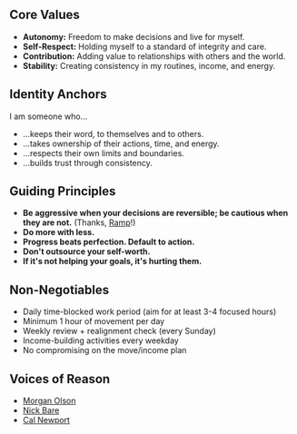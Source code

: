 ## Core Values
- **Autonomy:** Freedom to make decisions and live for myself.
- **Self-Respect:** Holding myself to a standard of integrity and care.
- **Contribution:** Adding value to relationships with others and the world.
- **Stability:** Creating consistency in my routines, income, and energy.
## Identity Anchors
I am someone who...
- ...keeps their word, to themselves and to others.
- ...takes ownership of their actions, time, and energy.
- ...respects their own limits and boundaries.
- ...builds trust through consistency.
## Guiding Principles
- **Be aggressive when your decisions are reversible; be cautious when they are not.** (Thanks, [Ramp](https://engineering.ramp.com/post/engineering-principles)!)
- **Do more with less.**
- **Progress beats perfection. Default to action.**
- **Don't outsource your self-worth.**
- **If it's not helping your goals, it's hurting them.**
## Non-Negotiables
- Daily time-blocked work period (aim for at least 3-4 focused hours)
- Minimum 1 hour of movement per day
- Weekly review + realignment check (every Sunday)
- Income-building activities every weekday
- No compromising on the move/income plan
## Voices of Reason
- [Morgan Olson](https://momomuscle.com)
- [Nick Bare](https://nickbare.com)
- [Cal Newport](https://calnewport.com)